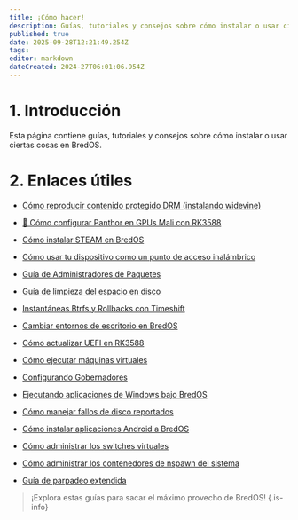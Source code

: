 ```yaml
---
title: ¡Cómo hacer!
description: Guías, tutoriales y consejos sobre cómo instalar o usar ciertas cosas en BredOS
published: true
date: 2025-09-28T12:21:49.254Z
tags:
editor: markdown
dateCreated: 2024-27T06:01:06.954Z
---
```


# 1. Introducción

Esta página contiene guías, tutoriales y consejos sobre cómo instalar o usar ciertas cosas en BredOS.

# 2. Enlaces útiles

- [Cómo reproducir contenido protegido DRM (instalando widevine)](/how-to/widevine-watch-drm-content)

- [🐾 Cómo configurar Panthor en GPUs Mali con RK3588](/es/how-to/how-to-setup-panthor)

- [Cómo instalar STEAM en BredOS](/how-to/how-to-install-steam)

- [Cómo usar tu dispositivo como un punto de acceso inalámbrico](/how-to/how-to-use-your-device-as-ap)

- [Guía de Administradores de Paquetes](/how-to/package-management)

- [Guía de limpieza del espacio en disco](/how-to/free-space-up)

- [Instantáneas Btrfs y Rollbacks con Timeshift](/how-to/timeshift-system-snapshots-and-rollbacks-on-btrfs)

- [Cambiar entornos de escritorio en BredOS](/how-to/switch-desktop-environments)

- [Cómo actualizar UEFI en RK3588](/how-to/update-uefi-rk3588)

- [Cómo ejecutar máquinas virtuales](/how-to/run-vms)

- [Configurando Gobernadores](/how-to/govctl)

- [Ejecutando aplicaciones de Windows bajo BredOS](/how-to/proton-run)

- [Cómo manejar fallos de disco reportados](/how-to/disk-failure)

- [Cómo instalar aplicaciones Android a BredOS](/how-to/waydroid)

- [Cómo administrar los switches virtuales](/how-to/open-vswitch)

- [Cómo administrar los contenedores de nspawn del sistema](/how-to/systemd-nspawn)

- [Guía de parpadeo extendida](/how-to/extended-flashing-guide)

> ¡Explora estas guías para sacar el máximo provecho de BredOS!
> {.is-info}
